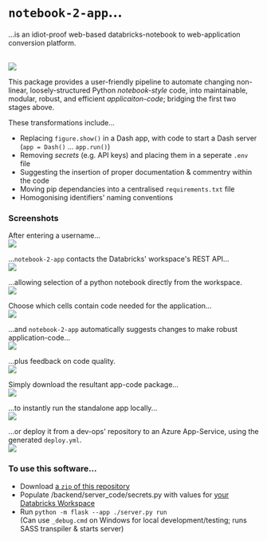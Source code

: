 # `notebook-2-app`...
...is an idiot-proof web-based databricks-notebook to web-application conversion platform.

<br/><img src="https://github.com/BenMullan/notebook-2-app/blob/main/frontend/resources/images/notebook-deployment-pipeline?raw=true" /><br/>

This package provides a user-friendly pipeline to automate changing non-linear, loosely-structured Python _notebook-style_ code,
into maintainable, modular, robust, and efficient _applicaiton-code_; bridging the first two stages above.

These transformations include...
- Replacing `figure.show()` in a Dash app, with code to start a Dash server (`app = Dash()` ... `app.run()`)
- Removing _secrets_ (e.g. API keys) and placing them in a seperate `.env` file
- Suggesting the insertion of proper documentation & commentry within the code
- Moving pip dependancies into a centralised `requirements.txt` file
- Homogonising identifiers' naming conventions

### Screenshots

After entering a username...
<br/><img src="https://github.com/BenMullan/notebook-2-app/blob/main/frontend/resources/images/n2a-full-page?raw=true" /><br/>

...`notebook-2-app` contacts the Databricks' workspace's REST API...
<br/><img src="https://github.com/BenMullan/notebook-2-app/blob/main/frontend/resources/images/n2a-step-1-1?raw=true" /><br/>

...allowing selection of a python notebook directly from the workspace.
<br/><img src="https://github.com/BenMullan/notebook-2-app/blob/main/frontend/resources/images/n2a-step-1-2?raw=true" /><br/>

Choose which cells contain code needed for the application...
<br/><img src="https://github.com/BenMullan/notebook-2-app/blob/main/frontend/resources/images/n2a-step-2-0?raw=true" /><br/>

...and `notebook-2-app` automatically suggests changes to make robust application-code...
<br/><img src="https://github.com/BenMullan/notebook-2-app/blob/main/frontend/resources/images/n2a-step-3-0?raw=true" /><br/>

...plus feedback on code quality.
<br/><img src="https://github.com/BenMullan/notebook-2-app/blob/main/frontend/resources/images/n2a-step-3-2?raw=true" /><br/>

Simply download the resultant app-code package...
<br/><img src="https://github.com/BenMullan/notebook-2-app/blob/main/frontend/resources/images/n2a-step-4-0?raw=true" /><br/>

...to instantly run the standalone app locally...
<br/><img src="https://github.com/BenMullan/notebook-2-app/blob/main/frontend/resources/images/n2a-step-4-1?raw=true" /><br/>

...or deploy it from a dev-ops' repository to an Azure App-Service, using the generated `deploy.yml`.
<br/><img src="https://github.com/BenMullan/notebook-2-app/blob/main/frontend/resources/images/n2a-step-1-1?raw=true" /><br/>

### To use this software...
- Download [a `zip` of this repository](https://github.com/BenMullan/notebook-2-app/archive/refs/heads/main.zip)
- Populate /backend/server_code/secrets.py with values for [your Databricks Workspace](https://learn.microsoft.com/en-us/azure/databricks/dev-tools/auth/pat#--azure-databricks-personal-access-tokens-for-workspace-users)
- Run `python -m flask --app ./server.py run`
  <br/>(Can use `_debug.cmd` on Windows for local development/testing; runs SASS transpiler & starts server)
